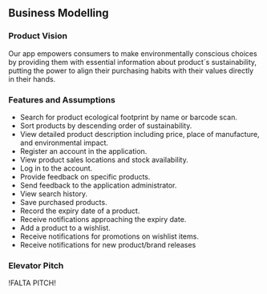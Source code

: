 ## Business Modelling

### Product Vision

Our app empowers consumers to make environmentally conscious choices by providing them with essential information about product´s sustainability, putting the power to align their purchasing habits with their values directly in their hands.

### Features and Assumptions

- Search for product ecological footprint by name or barcode scan.
- Sort products by descending order of sustainability.
- View detailed product description including price, place of manufacture, and environmental impact.
- Register an account in the application.
- View product sales locations and stock availability.
- Log in to the account.
- Provide feedback on specific products.
- Send feedback to the application administrator.
- View search history.
- Save purchased products.
- Record the expiry date of a product.
- Receive notifications approaching the expiry date.
- Add a product to a wishlist.
- Receive notifications for promotions on wishlist items.
- Receive notifications for new product/brand releases

### Elevator Pitch

!FALTA PITCH!
